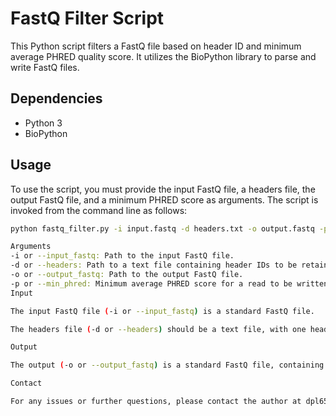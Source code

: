 # FastQ Filter Script

This Python script filters a FastQ file based on header ID and minimum average PHRED quality score. It utilizes the BioPython library to parse and write FastQ files.

## Dependencies

- Python 3
- BioPython

## Usage

To use the script, you must provide the input FastQ file, a headers file, the output FastQ file, and a minimum PHRED score as arguments. The script is invoked from the command line as follows:

```bash
python fastq_filter.py -i input.fastq -d headers.txt -o output.fastq -p 30

Arguments
-i or --input_fastq: Path to the input FastQ file.
-d or --headers: Path to a text file containing header IDs to be retained.
-o or --output_fastq: Path to the output FastQ file.
-p or --min_phred: Minimum average PHRED score for a read to be written to the output FastQ file.
Input

The input FastQ file (-i or --input_fastq) is a standard FastQ file.

The headers file (-d or --headers) should be a text file, with one header ID per line. These are the IDs of the reads to be retained.

Output

The output (-o or --output_fastq) is a standard FastQ file, containing only the reads specified in the headers file and with a minimum average PHRED score as specified by -p or --min_phred.

Contact

For any issues or further questions, please contact the author at dpl65@nau.edu
